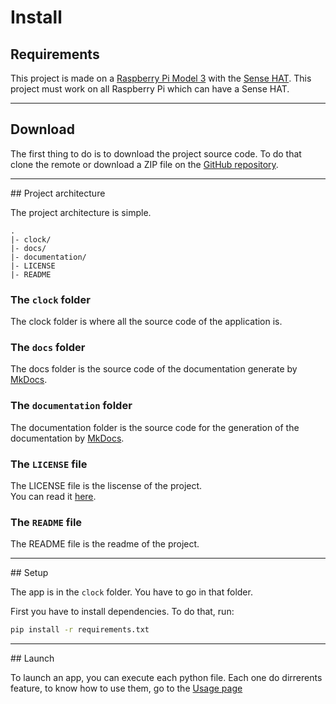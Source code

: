 # Install

## Requirements

This project is made on a
[Raspberry Pi Model
3](https://www.raspberrypi.org/products/raspberry-pi-3-model-b/ "Raspberry Pi 3")
 with the [Sense HAT](https://www.raspberrypi.org/products/sense-hat/ "Sense
Hat").
This project must work on all Raspberry Pi which can have a Sense HAT.

---

## Download

The first thing to do is to download the project source code.
To do that clone the remote or download a ZIP file on the
[GitHub repository](https://github.com/Keftcha/SenseHat-connected-clock "GitHub
repository").

---

## Project architecture

The project architecture is simple.  
```
.
|- clock/
|- docs/
|- documentation/
|- LICENSE
|- README
```

### The `clock` folder

The clock folder is where all the source code of the application is.

### The `docs` folder

The docs folder is the source code of the documentation generate by
[MkDocs](https://www.mkdocs.org/ "MkDocs site").

### The `documentation` folder

The documentation folder is the source code for the generation of the documentation by 
[MkDocs](https://www.mkdocs.org/ "MkDocs site").

### The `LICENSE` file

The LICENSE file is the liscense of the project.  
You can read it [here](license.md "LICENSE").

### The `README` file

The README file is the readme of the project.

---

## Setup

The app is in the `clock` folder. You have to go in that folder.

First you have to install dependencies. To do that, run:
```bash
pip install -r requirements.txt
```

---

## Launch

To launch an app, you can execute each python file.
Each one do dirrerents feature, to know how to use them, go to the [Usage
page](usage.md "Usage")
